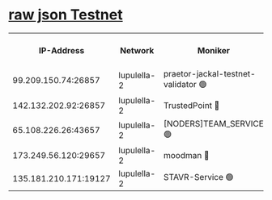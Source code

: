 [raw json Testnet](https://rpc-check.jaclalt.stavr.tech/jaclalt/rpc-jaclalt-result.json)
=

<table><tr><th>IP-Address</th><th>Network</th><th>Moniker</th><th>Latest Block Height</th><th>Earliest Block Height</th><th>Catching Up</th><th>Tx Index</th><th>Voting Power</th><th>Scan Time</th></tr><tr><td>99.209.150.74:26857</td><td>lupulella-2</td><td>praetor-jackal-testnet-validator 🟢</td><td>6584598</td><td>6247155</td><td>False</td><td>on</td><td>0</td><td>2024-02-09T07:47:51.613006318UTC</td></tr><tr><td>142.132.202.92:26857</td><td>lupulella-2</td><td>TrustedPoint 🔴</td><td>6584599</td><td>6282001</td><td>False</td><td>off</td><td>5</td><td>2024-02-09T07:48:00.524893026UTC</td></tr><tr><td>65.108.226.26:43657</td><td>lupulella-2</td><td>[NODERS]TEAM_SERVICE 🟢</td><td>6584599</td><td>6282001</td><td>False</td><td>on</td><td>0</td><td>2024-02-09T07:48:00.930523425UTC</td></tr><tr><td>173.249.56.120:29657</td><td>lupulella-2</td><td>moodman 🔴</td><td>6584599</td><td>6484599</td><td>False</td><td>off</td><td>940134</td><td>2024-02-09T07:48:00.224093820UTC</td></tr><tr><td>135.181.210.171:19127</td><td>lupulella-2</td><td>STAVR-Service 🟢</td><td>6584598</td><td>6583001</td><td>False</td><td>on</td><td>0</td><td>2024-02-09T07:47:50.845535935UTC</td></tr></table>
